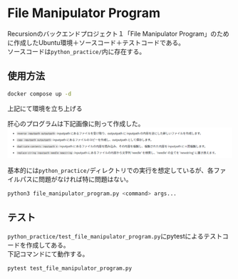 # File Manipulator Program
Recursionのバックエンドプロジェクト１「File Manipulator Program」のために作成したUbuntu環境＋ソースコード＋テストコードである。  
ソースコードは`python_practice/`内に存在する。  
  
## 使用方法
```bash
docker compose up -d
```  
上記にて環境を立ち上げる  
  
肝心のプログラムは下記画像に則って作成した。  
![関数の仕様](image.png)  
  
基本的には`python_practice/`ディレクトリでの実行を想定しているが、各ファイルパスに問題がなければ特に問題はない。
```python
python3 file_manipulator_program.py <command> args...
```  
  
## テスト
`python_practice/test_file_manipulator_program.py`にpytestによるテストコードを作成してある。  
下記コマンドにて動作する。  
```python
pytest test_file_manipulator_program.py
```
